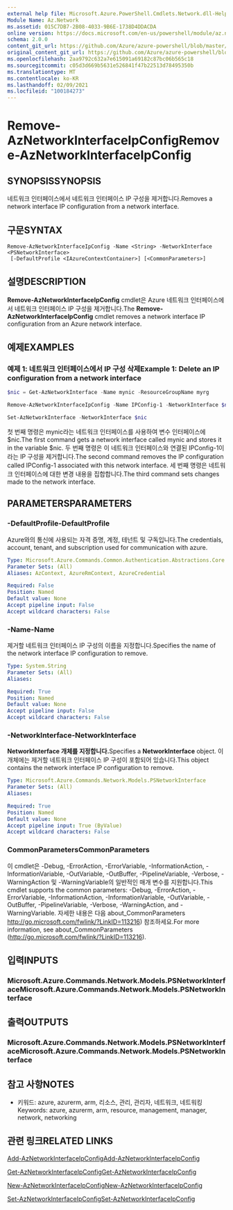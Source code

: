 ```yaml
---
external help file: Microsoft.Azure.PowerShell.Cmdlets.Network.dll-Help.xml
Module Name: Az.Network
ms.assetid: 015C7DB7-2B08-4033-9B6E-1738D4DDACDA
online version: https://docs.microsoft.com/en-us/powershell/module/az.network/remove-aznetworkinterfaceipconfig
schema: 2.0.0
content_git_url: https://github.com/Azure/azure-powershell/blob/master/src/Network/Network/help/Remove-AzNetworkInterfaceIpConfig.md
original_content_git_url: https://github.com/Azure/azure-powershell/blob/master/src/Network/Network/help/Remove-AzNetworkInterfaceIpConfig.md
ms.openlocfilehash: 2aa9792c632a7e615091a69182c87bc06b565c18
ms.sourcegitcommit: c05d3d669b5631e526841f47b22513d78495350b
ms.translationtype: MT
ms.contentlocale: ko-KR
ms.lasthandoff: 02/09/2021
ms.locfileid: "100184273"
---
```

# <span data-ttu-id="1c3e5-101">Remove-AzNetworkInterfaceIpConfig</span><span class="sxs-lookup"><span data-stu-id="1c3e5-101">Remove-AzNetworkInterfaceIpConfig</span></span>

## <span data-ttu-id="1c3e5-102">SYNOPSIS</span><span class="sxs-lookup"><span data-stu-id="1c3e5-102">SYNOPSIS</span></span>
<span data-ttu-id="1c3e5-103">네트워크 인터페이스에서 네트워크 인터페이스 IP 구성을 제거합니다.</span><span class="sxs-lookup"><span data-stu-id="1c3e5-103">Removes a network interface IP configuration from a network interface.</span></span>

## <span data-ttu-id="1c3e5-104">구문</span><span class="sxs-lookup"><span data-stu-id="1c3e5-104">SYNTAX</span></span>

```
Remove-AzNetworkInterfaceIpConfig -Name <String> -NetworkInterface <PSNetworkInterface>
 [-DefaultProfile <IAzureContextContainer>] [<CommonParameters>]
```

## <span data-ttu-id="1c3e5-105">설명</span><span class="sxs-lookup"><span data-stu-id="1c3e5-105">DESCRIPTION</span></span>
<span data-ttu-id="1c3e5-106">**Remove-AzNetworkInterfaceIpConfig** cmdlet은 Azure 네트워크 인터페이스에서 네트워크 인터페이스 IP 구성을 제거합니다.</span><span class="sxs-lookup"><span data-stu-id="1c3e5-106">The **Remove-AzNetworkInterfaceIpConfig** cmdlet removes a network interface IP configuration from an Azure network interface.</span></span>

## <span data-ttu-id="1c3e5-107">예제</span><span class="sxs-lookup"><span data-stu-id="1c3e5-107">EXAMPLES</span></span>

### <span data-ttu-id="1c3e5-108">예제 1: 네트워크 인터페이스에서 IP 구성 삭제</span><span class="sxs-lookup"><span data-stu-id="1c3e5-108">Example 1: Delete an IP configuration from a network interface</span></span>
```powershell
$nic = Get-AzNetworkInterface -Name mynic -ResourceGroupName myrg

Remove-AzNetworkInterfaceIpConfig -Name IPConfig-1 -NetworkInterface $nic

Set-AzNetworkInterface -NetworkInterface $nic
```

<span data-ttu-id="1c3e5-109">첫 번째 명령은 mynic라는 네트워크 인터페이스를 사용하여 변수 인터페이스에 $nic.</span><span class="sxs-lookup"><span data-stu-id="1c3e5-109">The first command gets a network interface called mynic and stores it in the variable $nic.</span></span> <span data-ttu-id="1c3e5-110">두 번째 명령은 이 네트워크 인터페이스와 연결된 IPConfig-1이라는 IP 구성을 제거합니다.</span><span class="sxs-lookup"><span data-stu-id="1c3e5-110">The second command removes the IP configuration called IPConfig-1 associated with this network interface.</span></span> <span data-ttu-id="1c3e5-111">세 번째 명령은 네트워크 인터페이스에 대한 변경 내용을 집합합니다.</span><span class="sxs-lookup"><span data-stu-id="1c3e5-111">The third command sets changes made to the network interface.</span></span>

## <span data-ttu-id="1c3e5-112">PARAMETERS</span><span class="sxs-lookup"><span data-stu-id="1c3e5-112">PARAMETERS</span></span>

### <span data-ttu-id="1c3e5-113">-DefaultProfile</span><span class="sxs-lookup"><span data-stu-id="1c3e5-113">-DefaultProfile</span></span>
<span data-ttu-id="1c3e5-114">Azure와의 통신에 사용되는 자격 증명, 계정, 테넌트 및 구독입니다.</span><span class="sxs-lookup"><span data-stu-id="1c3e5-114">The credentials, account, tenant, and subscription used for communication with azure.</span></span>

```yaml
Type: Microsoft.Azure.Commands.Common.Authentication.Abstractions.Core.IAzureContextContainer
Parameter Sets: (All)
Aliases: AzContext, AzureRmContext, AzureCredential

Required: False
Position: Named
Default value: None
Accept pipeline input: False
Accept wildcard characters: False
```

### <span data-ttu-id="1c3e5-115">-Name</span><span class="sxs-lookup"><span data-stu-id="1c3e5-115">-Name</span></span>
<span data-ttu-id="1c3e5-116">제거할 네트워크 인터페이스 IP 구성의 이름을 지정합니다.</span><span class="sxs-lookup"><span data-stu-id="1c3e5-116">Specifies the name of the network interface IP configuration to remove.</span></span>

```yaml
Type: System.String
Parameter Sets: (All)
Aliases:

Required: True
Position: Named
Default value: None
Accept pipeline input: False
Accept wildcard characters: False
```

### <span data-ttu-id="1c3e5-117">-NetworkInterface</span><span class="sxs-lookup"><span data-stu-id="1c3e5-117">-NetworkInterface</span></span>
<span data-ttu-id="1c3e5-118">**NetworkInterface 개체를 지정합니다.**</span><span class="sxs-lookup"><span data-stu-id="1c3e5-118">Specifies a **NetworkInterface** object.</span></span>
<span data-ttu-id="1c3e5-119">이 개체에는 제거할 네트워크 인터페이스 IP 구성이 포함되어 있습니다.</span><span class="sxs-lookup"><span data-stu-id="1c3e5-119">This object contains the network interface IP configuration to remove.</span></span>

```yaml
Type: Microsoft.Azure.Commands.Network.Models.PSNetworkInterface
Parameter Sets: (All)
Aliases:

Required: True
Position: Named
Default value: None
Accept pipeline input: True (ByValue)
Accept wildcard characters: False
```

### <span data-ttu-id="1c3e5-120">CommonParameters</span><span class="sxs-lookup"><span data-stu-id="1c3e5-120">CommonParameters</span></span>
<span data-ttu-id="1c3e5-121">이 cmdlet은 -Debug, -ErrorAction, -ErrorVariable, -InformationAction, -InformationVariable, -OutVariable, -OutBuffer, -PipelineVariable, -Verbose, -WarningAction 및 -WarningVariable의 일반적인 매개 변수를 지원합니다.</span><span class="sxs-lookup"><span data-stu-id="1c3e5-121">This cmdlet supports the common parameters: -Debug, -ErrorAction, -ErrorVariable, -InformationAction, -InformationVariable, -OutVariable, -OutBuffer, -PipelineVariable, -Verbose, -WarningAction, and -WarningVariable.</span></span> <span data-ttu-id="1c3e5-122">자세한 내용은 다음 about_CommonParameters http://go.microsoft.com/fwlink/?LinkID=113216) 참조하세요.</span><span class="sxs-lookup"><span data-stu-id="1c3e5-122">For more information, see about_CommonParameters (http://go.microsoft.com/fwlink/?LinkID=113216).</span></span>

## <span data-ttu-id="1c3e5-123">입력</span><span class="sxs-lookup"><span data-stu-id="1c3e5-123">INPUTS</span></span>

### <span data-ttu-id="1c3e5-124">Microsoft.Azure.Commands.Network.Models.PSNetworkInterface</span><span class="sxs-lookup"><span data-stu-id="1c3e5-124">Microsoft.Azure.Commands.Network.Models.PSNetworkInterface</span></span>

## <span data-ttu-id="1c3e5-125">출력</span><span class="sxs-lookup"><span data-stu-id="1c3e5-125">OUTPUTS</span></span>

### <span data-ttu-id="1c3e5-126">Microsoft.Azure.Commands.Network.Models.PSNetworkInterface</span><span class="sxs-lookup"><span data-stu-id="1c3e5-126">Microsoft.Azure.Commands.Network.Models.PSNetworkInterface</span></span>

## <span data-ttu-id="1c3e5-127">참고 사항</span><span class="sxs-lookup"><span data-stu-id="1c3e5-127">NOTES</span></span>
* <span data-ttu-id="1c3e5-128">키워드: azure, azurerm, arm, 리소스, 관리, 관리자, 네트워크, 네트워킹</span><span class="sxs-lookup"><span data-stu-id="1c3e5-128">Keywords: azure, azurerm, arm, resource, management, manager, network, networking</span></span>

## <span data-ttu-id="1c3e5-129">관련 링크</span><span class="sxs-lookup"><span data-stu-id="1c3e5-129">RELATED LINKS</span></span>

[<span data-ttu-id="1c3e5-130">Add-AzNetworkInterfaceIpConfig</span><span class="sxs-lookup"><span data-stu-id="1c3e5-130">Add-AzNetworkInterfaceIpConfig</span></span>](./Add-AzNetworkInterfaceIpConfig.md)

[<span data-ttu-id="1c3e5-131">Get-AzNetworkInterfaceIpConfig</span><span class="sxs-lookup"><span data-stu-id="1c3e5-131">Get-AzNetworkInterfaceIpConfig</span></span>](./Get-AzNetworkInterfaceIpConfig.md)

[<span data-ttu-id="1c3e5-132">New-AzNetworkInterfaceIpConfig</span><span class="sxs-lookup"><span data-stu-id="1c3e5-132">New-AzNetworkInterfaceIpConfig</span></span>](./New-AzNetworkInterfaceIpConfig.md)

[<span data-ttu-id="1c3e5-133">Set-AzNetworkInterfaceIpConfig</span><span class="sxs-lookup"><span data-stu-id="1c3e5-133">Set-AzNetworkInterfaceIpConfig</span></span>](./Set-AzNetworkInterfaceIpConfig.md)


